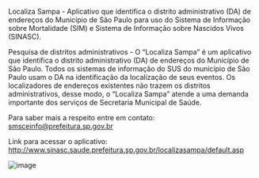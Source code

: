 Localiza Sampa - Aplicativo que identifica o distrito administrativo (DA) de endereços do Município de São Paulo para uso do Sistema de Informação sobre Mortalidade (SIM) e Sistema de Informação sobre Nascidos Vivos (SINASC).

Pesquisa de distritos administrativos - O “Localiza Sampa” é um aplicativo que identifica o distrito administrativo (DA) de endereços do Município de São Paulo. Todos os sistemas de informação do SUS do município de São Paulo usam o DA na identificação da localização de seus eventos. Os localizadores de endereços existentes não trazem os distritos administrativos, desse modo, o “Localiza Sampa” atende a uma demanda importante dos serviços de Secretaria Municipal de Saúde.

Para saber mais a respeito entre em contato: smsceinfo@prefeitura.sp.gov.br

Link para acessar o aplicativo: http://www.sinasc.saude.prefeitura.sp.gov.br/localizasampa/default.asp

![image](https://github.com/gisa-ceinfo-sms-sp/localiza-sampa/assets/75272641/75d6c5f3-d5b5-48b3-af04-d24c8527631b)
